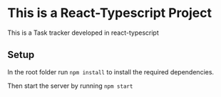 # This is a React-Typescript Project
This is a Task tracker developed in react-typescript

## Setup
In the root folder run ```npm install``` to install the required dependencies.

Then start the server by running ```npm start```